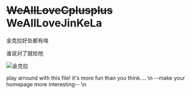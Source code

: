 ~~WeAllLoveCplusplus~~ WeAllLoveJinKeLa
========================================
<p>金克拉好处都有啥</p>
<p>谁说对了就给他</p>
<img src="http://e.hiphotos.baidu.com/baike/w%3D268/sign=0d6097df76094b36db921ceb9bcd7c00/bd315c6034a85edfb17c972349540923dc54564e92585501.jpg" alt="金克拉">

play arround with this file! it's more fun than you think.... \n
--make your homepage more interesting-- \n
